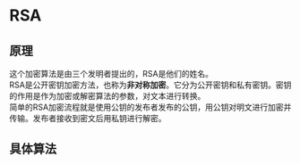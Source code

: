 # RSA
## 原理
这个加密算法是由三个发明者提出的，RSA是他们的姓名。  
RSA是公开密钥加密方法，也称为**非对称加密**。它分为公开密钥和私有密钥。密钥的作用是作为加密或解密算法的参数，对文本进行转换。  
简单的RSA加密流程就是使用公钥的发布者发布的公钥，用公钥对明文进行加密并传输。发布者接收到密文后用私钥进行解密。  
## 具体算法